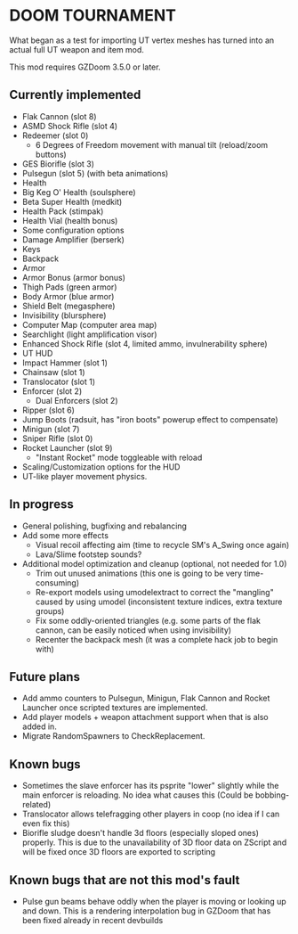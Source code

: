 # DOOM TOURNAMENT

What began as a test for importing UT vertex meshes has turned into an actual
full UT weapon and item mod.

This mod requires GZDoom 3.5.0 or later.

## Currently implemented

 - Flak Cannon (slot 8)
 - ASMD Shock Rifle (slot 4)
 - Redeemer (slot 0)
   - 6 Degrees of Freedom movement with manual tilt (reload/zoom buttons)
 - GES Biorifle (slot 3)
 - Pulsegun (slot 5) (with beta animations)
 - Health
  - Big Keg O' Health (soulsphere)
  - Beta Super Health (medkit)
  - Health Pack (stimpak)
  - Health Vial (health bonus)
 - Some configuration options
 - Damage Amplifier (berserk)
 - Keys
 - Backpack
 - Armor
  - Armor Bonus (armor bonus)
  - Thigh Pads (green armor)
  - Body Armor (blue armor)
  - Shield Belt (megasphere)
 - Invisibility (blursphere)
 - Computer Map (computer area map)
 - Searchlight (light amplification visor)
 - Enhanced Shock Rifle (slot 4, limited ammo, invulnerability sphere)
 - UT HUD
 - Impact Hammer (slot 1)
 - Chainsaw (slot 1)
 - Translocator (slot 1)
 - Enforcer (slot 2)
   - Dual Enforcers (slot 2)
 - Ripper (slot 6)
 - Jump Boots (radsuit, has "iron boots" powerup effect to compensate)
 - Minigun (slot 7)
 - Sniper Rifle (slot 0)
 - Rocket Launcher (slot 9)
   - "Instant Rocket" mode toggleable with reload
 - Scaling/Customization options for the HUD
 - UT-like player movement physics.

## In progress

 - General polishing, bugfixing and rebalancing
 - Add some more effects
   - Visual recoil affecting aim (time to recycle SM's A_Swing once again)
   - Lava/Slime footstep sounds?
 - Additional model optimization and cleanup (optional, not needed for 1.0)
   - Trim out unused animations (this one is going to be very time-consuming)
   - Re-export models using umodelextract to correct the "mangling" caused by
     using umodel (inconsistent texture indices, extra texture groups)
   - Fix some oddly-oriented triangles (e.g. some parts of the flak cannon, can
     be easily noticed when using invisibility)
   - Recenter the backpack mesh (it was a complete hack job to begin with)

## Future plans

 - Add ammo counters to Pulsegun, Minigun, Flak Cannon and Rocket Launcher once
   scripted textures are implemented.
 - Add player models + weapon attachment support when that is also added in.
 - Migrate RandomSpawners to CheckReplacement.

## Known bugs

 - Sometimes the slave enforcer has its psprite "lower" slightly while the main
   enforcer is reloading. No idea what causes this (Could be bobbing-related)
 - Translocator allows telefragging other players in coop (no idea if I can
   even fix this)
 - Biorifle sludge doesn't handle 3d floors (especially sloped ones) properly.
   This is due to the unavailability of 3D floor data on ZScript and will be
   fixed once 3D floors are exported to scripting

## Known bugs that are not this mod's fault

 - Pulse gun beams behave oddly when the player is moving or looking up and
   down. This is a rendering interpolation bug in GZDoom that has been fixed
   already in recent devbuilds
